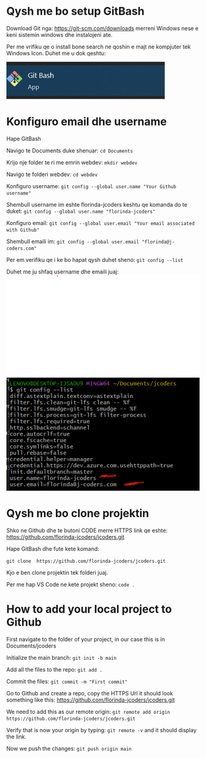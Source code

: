 # Qysh me bo setup GitBash 
Download Git nga: https://git-scm.com/downloads merreni Windows nese e keni sistemin windows dhe instalojeni ate. 

Per me vrifiku qe o install bone search ne qoshin e majt ne kompjuter tek Windows Icon. Duhet me u dok qeshtu:

![alt text](image.png)

#  Konfiguro email dhe username

 Hape GitBash

 Navigo te Documents duke shenuar: `cd Documents`
 
Krijo nje folder te ri me emrin webdev: `mkdir webdev`
 
 Navigo te folderi webdev: `cd webdev`

 Konfiguro username: `git config --global user.name "Your Github username"` 
 
 Shembull username im eshte florinda-jcoders keshtu qe komanda do te duket: `git config --global user.name "florinda-jcoders"`

 Konfiguro email: `git config --global user.email "Your email associated with Github"`

 Shembull emaili im: `git config --global user.email "florinda@j-coders.com"` 

 Per em verifiku qe i ke bo hapat qysh duhet sheno: `git config --list`
 
 Duhet me ju shfaq username dhe emaili juaj: 
 ![alt text](<Screenshot 2025-09-06 092055.png>)

# Qysh me bo clone projektin

Shko ne Github dhe te butoni CODE merre HTTPS link qe eshte: https://github.com/florinda-jcoders/jcoders.git

Hape GitBash dhe fute kete komand:

`git clone  https://github.com/florinda-jcoders/jcoders.git`

Kjo e ben clone projektin tek folderi juaj. 

Per me hap VS Code ne kete projekt sheno: `code .`



# How to add your local project to Github
First navigate to the folder of your project, in our case this is in Documents/jcoders

Initialize the main branch: `git init -b main`

Add all the files to the repo: `git add .`

Commit the files: `git commit -m "First commit"`

Go to Github and create a repo, copy the HTTPS Url it should look something like this: https://github.com/florinda-jcoders/jcoders.git

We need to add this as our remote origin: `git remote add origin https://github.com/florinda-jcoders/jcoders.git`

Verify that is now your origin by typing: `git remote -v` and it should display the link. 

Now we push the changes: `git push origin main`
